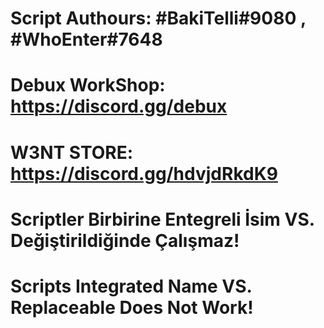 # Script Authours: #BakiTelli#9080 , #WhoEnter#7648

# Debux WorkShop: https://discord.gg/debux
# W3NT STORE: https://discord.gg/hdvjdRkdK9



# Scriptler Birbirine Entegreli İsim VS. Değiştirildiğinde Çalışmaz!

# Scripts Integrated Name VS. Replaceable Does Not Work!
